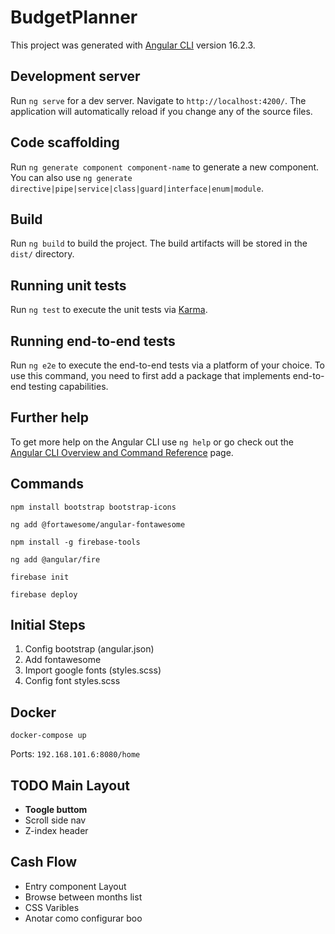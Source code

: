 # BudgetPlanner

This project was generated with [Angular CLI](https://github.com/angular/angular-cli) version 16.2.3.

## Development server

Run `ng serve` for a dev server. Navigate to `http://localhost:4200/`. The application will automatically reload if you change any of the source files.

## Code scaffolding

Run `ng generate component component-name` to generate a new component. You can also use `ng generate directive|pipe|service|class|guard|interface|enum|module`.

## Build

Run `ng build` to build the project. The build artifacts will be stored in the `dist/` directory.

## Running unit tests

Run `ng test` to execute the unit tests via [Karma](https://karma-runner.github.io).

## Running end-to-end tests

Run `ng e2e` to execute the end-to-end tests via a platform of your choice. To use this command, you need to first add a package that implements end-to-end testing capabilities.

## Further help

To get more help on the Angular CLI use `ng help` or go check out the [Angular CLI Overview and Command Reference](https://angular.io/cli) page.


## Commands

`npm install bootstrap bootstrap-icons`

`ng add @fortawesome/angular-fontawesome`

`npm install -g firebase-tools`

`ng add @angular/fire`

`firebase init`

`firebase deploy`


## Initial Steps

1. Config bootstrap (angular.json)
2. Add fontawesome
3. Import google fonts (styles.scss)
4. Config font styles.scss

## Docker

`docker-compose up`

Ports:
`192.168.101.6:8080/home`

## TODO Main Layout

* <strong>Toogle buttom</strong>
* Scroll side nav
* Z-index header

## Cash Flow

* Entry component Layout
* Browse between months list
* CSS Varibles
* Anotar como configurar boo
